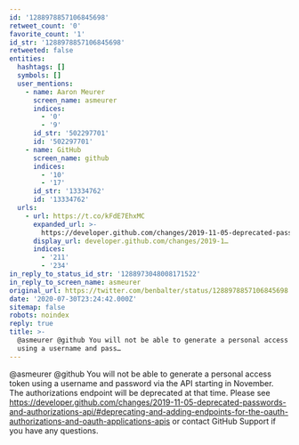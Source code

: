 ```yaml
---
id: '1288978857106845698'
retweet_count: '0'
favorite_count: '1'
id_str: '1288978857106845698'
retweeted: false
entities:
  hashtags: []
  symbols: []
  user_mentions:
    - name: Aaron Meurer
      screen_name: asmeurer
      indices:
        - '0'
        - '9'
      id_str: '502297701'
      id: '502297701'
    - name: GitHub
      screen_name: github
      indices:
        - '10'
        - '17'
      id_str: '13334762'
      id: '13334762'
  urls:
    - url: https://t.co/kFdE7EhxMC
      expanded_url: >-
        https://developer.github.com/changes/2019-11-05-deprecated-passwords-and-authorizations-api/#deprecating-and-adding-endpoints-for-the-oauth-authorizations-and-oauth-applications-apis
      display_url: developer.github.com/changes/2019-1…
      indices:
        - '211'
        - '234'
in_reply_to_status_id_str: '1288973048008171522'
in_reply_to_screen_name: asmeurer
original_url: https://twitter.com/benbalter/status/1288978857106845698
date: '2020-07-30T23:24:42.000Z'
sitemap: false
robots: noindex
reply: true
title: >-
  @asmeurer @github You will not be able to generate a personal access token
  using a username and pass…
---
```


@asmeurer @github You will not be able to generate a personal access token using a username and password via the API starting in November. The authorizations endpoint will be deprecated at that time. Please see https://developer.github.com/changes/2019-11-05-deprecated-passwords-and-authorizations-api/#deprecating-and-adding-endpoints-for-the-oauth-authorizations-and-oauth-applications-apis or contact GitHub Support if you have any questions.